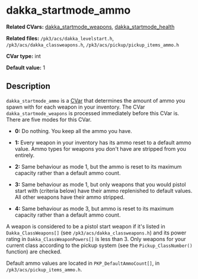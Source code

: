 # dakka\_startmode\_ammo

**Related CVars:** [dakka\_startmode\_weapons](dakka_startmode_weapons.md), [dakka\_startmode\_health](dakka_startmode_health.md)

**Related files:** `/pk3/acs/dakka_levelstart.h`, `/pk3/acs/dakka_classweapons.h`, `/pk3/acs/pickup/pickup_items_ammo.h`

**CVar type:** int

**Default value:** 1

## Description

`dakka_startmode_ammo` is a [CVar](../cvars.md) that determines the amount of ammo
you spawn with for each weapon in your inventory. The CVar `dakka_startmode_weapons`
is processed immediately before this CVar is. There are five modes for this CVar.

* **0:** Do nothing. You keep all the ammo you have.

* **1:** Every weapon in your inventory has its ammo reset to a default ammo value.
    Ammo types for weapons you don't have are stripped from you entirely.

* **2:** Same behaviour as mode 1, but the ammo is reset to its maximum capacity
    rather than a default ammo count.

* **3:** Same behaviour as mode 1, but only weapons that you would pistol start with
    (criteria below) have their ammo replenished to default values. All other weapons
    have their ammo stripped.

* **4:** Same behaviour as mode 3, but ammo is reset to its maximum capacity rather
    than a default ammo count.

A weapon is considered to be a pistol start weapon if it's listed in `Dakka_ClassWeapons[]`
(see `/pk3/acs/dakka_classweapons.h`) and its power rating in `Dakka_ClassWeaponPowers[]` is
less than 3. Only weapons for your current class according to the pickup system
(see the `Pickup_ClassNumber()` function) are checked.

Default ammo values are located in `PKP_DefaultAmmoCount[]`, in `/pk3/acs/pickup_items_ammo.h`.
